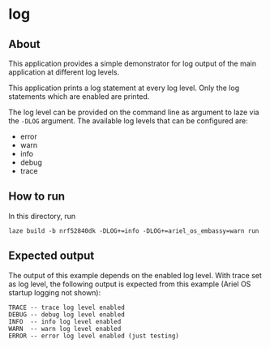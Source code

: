 # log

## About

This application provides a simple demonstrator for log output of the main
application at different log levels.

This application prints a log statement at every log level. Only the log
statements which are enabled are printed.

The log level can be provided on the command line as argument to laze via the
`-DLOG` argument. The available log levels that can be configured are:

- error
- warn
- info
- debug
- trace

## How to run

In this directory, run

    laze build -b nrf52840dk -DLOG+=info -DLOG+=ariel_os_embassy=warn run

## Expected output

The output of this example depends on the enabled log level. With trace set as
log level, the following output is expected from this example (Ariel OS startup
logging not shown):

```
TRACE -- trace log level enabled
DEBUG -- debug log level enabled
INFO  -- info log level enabled
WARN  -- warn log level enabled
ERROR -- error log level enabled (just testing)
```

